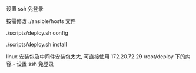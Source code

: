 设置 ssh 免登录

按需修改 ./ansible/hosts 文件

./scripts/deploy.sh config

./scripts/deploy.sh install

linux 安装包及中间件安装包太大, 可直接使用 172.20.72.29 /root/deploy 下的内容.- 设置 ssh 免登录
